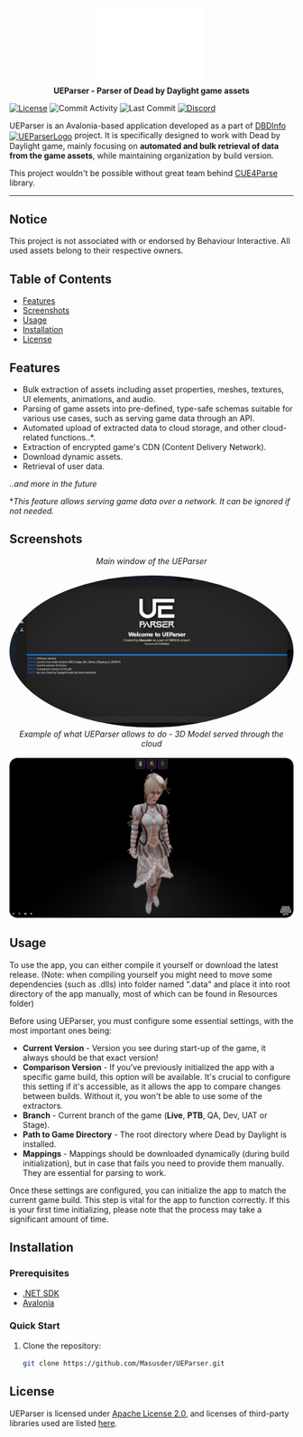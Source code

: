 <p align="center">
    <img src="/UEParser/Resources/UEParserLogo.png" alt="UEParserLogo" width="192">
   <br/>
   <b align="center">UEParser - Parser of Dead by Daylight game assets</b>
</p>

[![License](https://img.shields.io/badge/License-Apache_2.0-blue.svg)](https://opensource.org/licenses/Apache-2.0)
![Commit Activity](https://img.shields.io/github/commit-activity/m/Masusder/UEParser.svg)
![Last Commit](https://img.shields.io/github/last-commit/Masusder/UEParser.svg)
[![Discord](https://discordapp.com/api/guilds/637265123144237061/widget.png?style=shield)](https://discord.gg/dbdleaks)

UEParser is an Avalonia-based application developed as a part of [DBDInfo](https://dbd-info.com/) <a href="https://dbd-info.com/"><img src="https://dbd-info.com/images/Logo/DBDInfoLogo.png" alt="UEParserLogo" align="center" width="32"></a> project. 
It is specifically designed to work with Dead by Daylight game, mainly focusing on **automated and bulk retrieval of data from the game assets**, while maintaining organization by build version.

This project wouldn't be possible without great team behind [CUE4Parse](https://github.com/FabianFG/CUE4Parse) library.<br/>

------------------------------------------

## Notice

This project is not associated with or endorsed by Behaviour Interactive. All used assets belong to their respective owners.

## Table of Contents
- [Features](#features)
- [Screenshots](#screenshots)
- [Usage](#usage)
- [Installation](#installation)
- [License](#license)

## Features

- Bulk extraction of assets including asset properties, meshes, textures, UI elements, animations, and audio.
- Parsing of game assets into pre-defined, type-safe schemas suitable for various use cases, such as serving game data through an API.
- Automated upload of extracted data to cloud storage, and other cloud-related functions..*.
- Extraction of encrypted game's CDN (Content Delivery Network).
- Download dynamic assets.
- Retrieval of user data.<br/>

*..and more in the future*

**This feature allows serving game data over a network. It can be ignored if not needed.*

## Screenshots
<div align="center"><i>Main window of the UEParser</i></div>
<br/>
<img src="/UEParser/Resources/UEParserMainWindow.png" style="border-radius:50%" alt="UEParser Presentation">

<div align="center"><i>Example of what UEParser allows to do - 3D Model served through the cloud</i></div>
<br/>
<img src="/UEParser/Resources/UEParserUseCasePresentation.png" alt="3D Model Presentation">

## Usage
To use the app, you can either compile it yourself or download the latest release.
(Note: when compiling yourself you might need to move some dependencies (such as .dlls) into folder named ".data" and place it into root directory of the app manually, most of which can be found in Resources folder)

Before using UEParser, you must configure some essential settings, with the most important ones being:
- **Current Version** - Version you see during start-up of the game, it always should be that exact version!
- **Comparison Version** - If you've previously initialized the app with a specific game build, this option will be available. It's crucial to configure this setting if it's accessible, as it allows the app to compare changes between builds. Without it, you won't be able to use some of the extractors.
- **Branch** - Current branch of the game (**Live**, **PTB**, QA, Dev, UAT or Stage).
- **Path to Game Directory** - The root directory where Dead by Daylight is installed.
- **Mappings** - Mappings should be downloaded dynamically (during build initialization), but in case that fails you need to provide them manually. They are essential for parsing to work.

Once these settings are configured, you can initialize the app to match the current game build. This step is vital for the app to function correctly. If this is your first time initializing, please note that the process may take a significant amount of time.

## Installation

### Prerequisites

- [.NET SDK](https://dotnet.microsoft.com/download)
- [Avalonia](https://avaloniaui.net/)

### Quick Start

1. Clone the repository:

   ```sh
   git clone https://github.com/Masusder/UEParser.git

## License
UEParser is licensed under [Apache License 2.0](https://github.com/Masusder/UEParser/blob/master/LICENSE.txt), and licenses of third-party libraries used are listed [here](https://github.com/Masusder/UEParser/blob/master/NOTICE).
